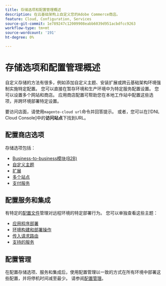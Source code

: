 ```yaml
---
title: 存储选项和配置管理概述
description: 在云基础架构上自定义您的Adobe Commerce商店。
feature: Cloud, Configuration, Services
source-git-commit: 1e789247c12009908eabb6039d951acbdfcc9263
workflow-type: tm+mt
source-wordcount: '191'
ht-degree: 0%

---
```


# 存储选项和配置管理概述

自定义存储的方法有很多，例如添加自定义主题、安装扩展或跨云基础架构环境强制实施特定配置。 您可以直接在暂存环境和生产环境中为特定服务配置设置。 您可以设置多个网站和商店。 应用商店配置可帮助您在本地工作站中配置这些选项，并跨环境部署特定设置。

要访问店面，请使用`magento-cloud url`命令并回答提示。 或者，您可以在[!DNL Cloud Console]中的&#x200B;**访问站点**&#x200B;下找到URL。

## 配置商店选项

存储选项包括：

* [Business-to-business模块(B2B)](b2b-module.md)
* [自定义主题](custom-theme.md)
* [扩展](extensions.md)
* [多个站点](multiple-sites.md)
* [支付服务](paypal.md)

## 配置服务和集成

有特定的[配置文件](../environment/overview.md)管理对远程环境的特定部署行为。 您可以单独查看这些主题：

* [应用程序部署](../application/configure-app-yaml.md)
* [环境构建和部署操作](../environment/configure-env-yaml.md)
* [传入请求路由](../routes/routes-yaml.md)
* [支持的服务](../services/services-yaml.md)

## 配置管理

在配置存储选项、服务和集成后，使用配置管理以一致的方式在所有环境中部署这些配置，并将停机时间减至最少。 请参阅[配置管理](store-settings.md)。
